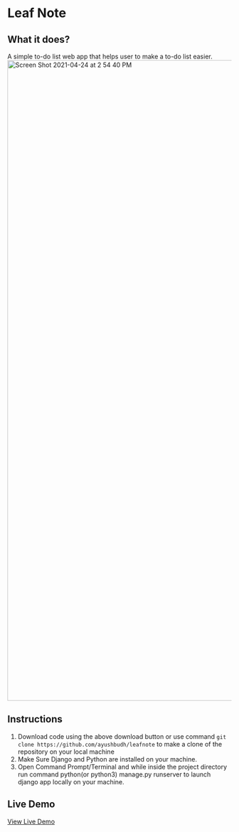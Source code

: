 # Leaf Note
## What it does?
A simple to-do list web app that helps user to make a to-do list easier.
<img width="1440" alt="Screen Shot 2021-04-24 at 2 54 40 PM" src="https://user-images.githubusercontent.com/56787472/115971249-0ad7ba00-a50d-11eb-8fee-71ed836876dc.png">
## Instructions
<ol>
    <li> Download code using the above download button or use command <code>git clone https://github.com/ayushbudh/leafnote</code> to make a clone of the repository on your local machine</li>
        <li> Make Sure Django and Python are installed on your machine.</li>
        <li> Open Command Prompt/Terminal and while inside the project directory run command python(or python3) manage.py runserver to launch django app locally on your machine.</li>
</ol>

<h2>Live Demo</h2>
<a href = "https://leafnote.ayush7272.repl.co/" target ="_blank" >View Live Demo</a>

